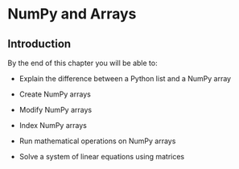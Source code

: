 
# NumPy and Arrays
## Introduction
By the end of this chapter you will be able to:

 * Explain the difference between a Python list and a NumPy array

 * Create NumPy arrays
 
 * Modify NumPy arrays
 
 * Index NumPy arrays
 
 * Run mathematical operations on  NumPy arrays
 
 * Solve a system of linear equations using matrices
 


